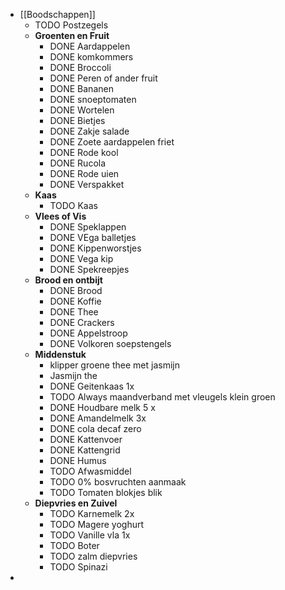 - [[Boodschappen]]
	- TODO Postzegels
	- **Groenten en Fruit**
		- DONE Aardappelen
		- DONE komkommers
		- DONE Broccoli
		- DONE Peren of ander fruit
		- DONE Bananen
		- DONE snoeptomaten
		- DONE Wortelen
		- DONE Bietjes
		- DONE Zakje salade
		- DONE Zoete aardappelen friet
		- DONE Rode kool
		- DONE Rucola
		- DONE Rode uien
		- DONE Verspakket
	- **Kaas**
		- TODO Kaas
	- **Vlees of Vis**
		- DONE Speklappen
		- DONE VEga balletjes
		- DONE Kippenworstjes
		- DONE Vega kip
		- DONE Spekreepjes
	- **Brood en ontbijt**
		- DONE Brood
		- DONE Koffie
		- DONE Thee
		- DONE Crackers
		- DONE Appelstroop
		- DONE Volkoren soepstengels
	- **Middenstuk**
		- klipper groene thee met jasmijn
		- Jasmijn the
		- DONE Geitenkaas 1x
		- TODO Always maandverband met vleugels klein groen
		- DONE Houdbare melk 5 x
		- DONE Amandelmelk 3x
		- DONE cola decaf zero
		- DONE Kattenvoer
		- DONE Kattengrid
		- DONE Humus
		- TODO Afwasmiddel
		- TODO 0% bosvruchten aanmaak
		- TODO Tomaten blokjes blik
	- **Diepvries en Zuivel**
		- TODO Karnemelk 2x
		- TODO Magere yoghurt
		- TODO Vanille vla 1x
		- TODO Boter
		- TODO zalm diepvries
		- TODO Spinazi
-